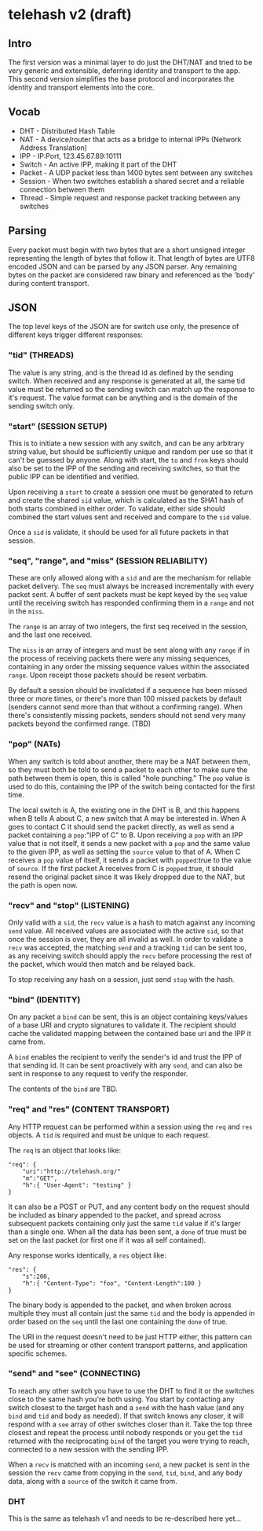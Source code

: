 telehash v2 (draft)
===================

## Intro

The first version was a minimal layer to do just the DHT/NAT and tried to be very generic and extensible, deferring identity and transport to the app.  This second version simplifies the base protocol and incorporates the identity and transport elements into the core.

## Vocab

* DHT - Distributed Hash Table
* NAT - A device/router that acts as a bridge to internal IPPs (Network Address Translation)
* IPP - IP:Port, 123.45.67.89:10111
* Switch - An active IPP, making it part of the DHT
* Packet - A UDP packet less than 1400 bytes sent between any switches
* Session - When two switches establish a shared secret and a reliable connection between them
* Thread - Simple request and response packet tracking between any switches

## Parsing

Every packet must begin with two bytes that are a short unsigned integer representing the length of bytes that follow it.  That length of bytes are UTF8 encoded JSON and can be parsed by any JSON parser.  Any remaining bytes on the packet are considered raw binary and referenced as the 'body' during content transport.

## JSON

The top level keys of the JSON are for switch use only, the presence of different keys trigger different responses:

### "tid" (THREADS)

The value is any string, and is the thread id as defined by the sending switch.  When received and any response is generated at all, the same tid value must be returned so the sending switch can match up the response to it's request.  The value format can be anything and is the domain of the sending switch only.

### "start" (SESSION SETUP)

This is to initiate a new session with any switch, and can be any arbitrary string value, but should be sufficiently unique and random per use so that it can't be guessed by anyone. Along with start, the `to` and `from` keys should also be set to the IPP of the sending and receiving switches, so that the public IPP can be identified and verified.

Upon receiving a `start` to create a session one must be generated to return and create the shared `sid` value, which is calculated as the SHA1 hash of both starts combined in either order.  To validate, either side should combined the start values sent and received and compare to the `sid` value.

Once a `sid` is validate, it should be used for all future packets in that session.

### "seq", "range", and "miss" (SESSION RELIABILITY)

These are only allowed along with a `sid` and are the mechanism for reliable packet delivery.  The `seq` must always be increased incrementally with every packet sent.  A buffer of sent packets must be kept keyed by the `seq` value until the receiving switch has responded confirming them in a `range` and not in the `miss`.

The `range` is an array of two integers, the first seq received in the session, and the last one received.

The `miss` is an array of integers and must be sent along with any `range` if in the process of receiving packets there were any missing sequences, containing in any order the missing sequence values within the associated `range`.  Upon receipt those packets should be resent verbatim.

By default a session should be invalidated if a sequence has been missed three or more times, or there's more than 100 missed packets by default (senders cannot send more than that without a confirming range). When there's consistently missing packets, senders should not send very many packets beyond the confirmed range. (TBD)

### "pop" (NATs)

When any switch is told about another, there may be a NAT between them, so they must both be told to send a packet to each other to make sure the path between them is open, this is called "hole punching." The `pop` value is used to do this, containing the IPP of the switch being contacted for the first time.

The local switch is A, the existing one in the DHT is B, and this happens when B tells A about C, a new switch that A may be interested in.  When A goes to contact C it should send the packet directly, as well as send a packet containing a `pop`:"IPP of C" to B.  Upon receiving a `pop` with an IPP value that is not itself, it sends a new packet with a `pop` and the same value to the given IPP, as well as setting the `source` value to that of A. When C receives a `pop` value of itself, it sends a packet with `popped`:true to the value of `source`.  If the first packet A receives from C is `popped`:true, it should resend the original packet since it was likely dropped due to the NAT, but the path is open now.

### "recv" and "stop" (LISTENING)

Only valid with a `sid`, the `recv` value is a hash to match against any incoming `send` value.  All received values are associated with the active `sid`, so that once the session is over, they are all invalid as well.  In order to validate a `recv` was accepted, the matching `send` and a tracking `tid` can be sent too, as any receiving switch should apply the `recv` before processing the rest of the packet, which would then match and be relayed back.

To stop receiving any hash on a session, just send `stop` with the hash.

### "bind" (IDENTITY)

On any packet a `bind` can be sent, this is an object containing keys/values of a base URI and crypto signatures to validate it.  The recipient should cache the validated mapping between the contained base uri and the IPP it came from.

A `bind` enables the recipient to verify the sender's id and trust the IPP of that sending id.  It can be sent proactively with any `send`, and can also be sent in response to any request to verify the responder.

The contents of the `bind` are TBD.

### "req" and "res" (CONTENT TRANSPORT)

Any HTTP request can be performed within a session using the `req` and `res` objects.  A `tid` is required and must be unique to each request.  

The `req` is an object that looks like:

    "req": {
	    "uri":"http://telehash.org/"
	    "m":"GET",
	    "h":{ "User-Agent": "testing" }
	}

It can also be a POST or PUT, and any content body on the request should be included as binary appended to the packet, and spread across subsequent packets containing only just the same `tid` value if it's larger than a single one.  When all the data has been sent, a `done` of true must be set on the last packet (or first one if it was all self contained).

Any response works identically, a `res` object like:

    "res": {
        "s":200,
        "h":{ "Content-Type": "foo", "Content-Length":100 }
    }

The binary body is appended to the packet, and when broken across multiple they must all contain just the same `tid` and the body is appended in order based on the `seq` until the last one containing the `done` of true.

The URI in the request doesn't need to be just HTTP either, this pattern can be used for streaming or other content transport patterns, and application specific schemes.

### "send" and "see" (CONNECTING)

To reach any other switch you have to use the DHT to find it or the switches close to the same hash you're both using.  You start by contacting any switch closest to the target hash and a `send` with the hash value (and any `bind` and `tid` and body as needed).  If that switch knows any closer, it will respond with a `see` array of other switches closer than it.  Take the top three closest and repeat the process until nobody responds or you get the `tid` returned with the reciprocating `bind` of the target you were trying to reach, connected to a new session with the sending IPP.

When a `recv` is matched with an incoming `send`, a new packet is sent in the session the `recv` came from copying in the `send`, `tid`, `bind`, and any body data, along with a `source` of the switch it came from.

### DHT

This is the same as telehash v1 and needs to be re-described here yet...










